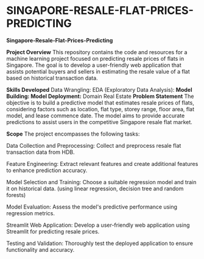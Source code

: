 # SINGAPORE-RESALE-FLAT-PRICES-PREDICTING

**Singapore-Resale-Flat-Prices-Predicting**

**Project Overview**
This repository contains the code and resources for a machine learning project focused on predicting resale prices of flats in Singapore. The goal is to develop a user-friendly web application that assists potential buyers and sellers in estimating the resale value of a flat based on historical transaction data.

**Skills Developed**
Data Wrangling:
EDA (Exploratory Data Analysis):
**Model Building:
Model Deployment:**
Domain
Real Estate
**Problem Statement**
The objective is to build a predictive model that estimates resale prices of flats, considering factors such as location, flat type, storey range, floor area, flat model, and lease commence date. The model aims to provide accurate predictions to assist users in the competitive Singapore resale flat market.

**Scope**
The project encompasses the following tasks:

Data Collection and Preprocessing: Collect and preprocess resale flat transaction data from HDB.

Feature Engineering: Extract relevant features and create additional features to enhance prediction accuracy.

Model Selection and Training: Choose a suitable regression model and train it on historical data. (using linear regression, decision tree and random forests)

Model Evaluation: Assess the model's predictive performance using regression metrics.

Streamlit Web Application: Develop a user-friendly web application using Streamlit for predicting resale prices.

Testing and Validation: Thoroughly test the deployed application to ensure functionality and accuracy.
